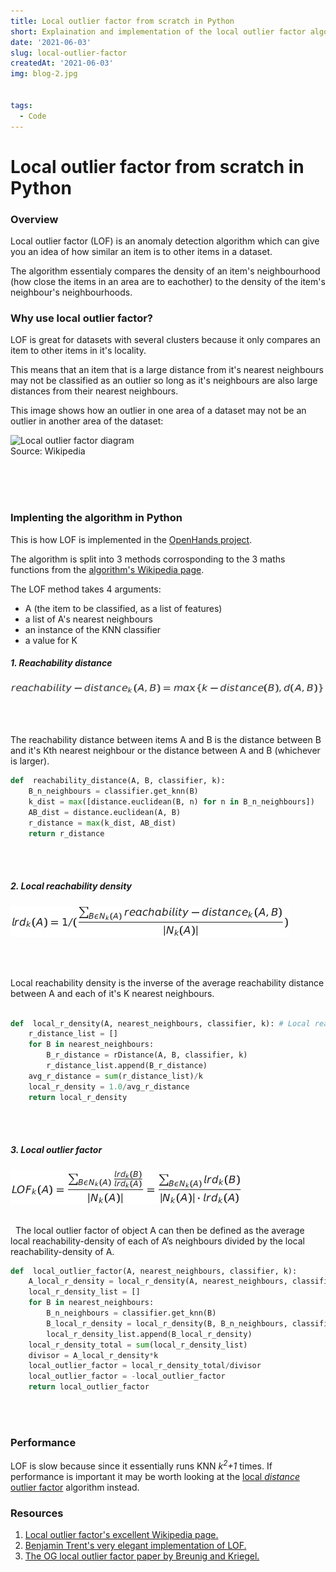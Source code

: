 ```yaml
---
title: Local outlier factor from scratch in Python 
short: Explaination and implementation of the local outlier factor algorithm.
date: '2021-06-03'
slug: local-outlier-factor
createdAt: '2021-06-03'
img: blog-2.jpg


tags:
  - Code
---
```


# Local outlier factor from scratch in Python 


### Overview

Local outlier factor (LOF) is an anomaly detection algorithm which can give you an idea of how similar an item is to other items in a dataset. 

The algorithm essentialy compares the density of an item's neighbourhood (how close the items in an area are to eachother) to the density of the item's neighbour's neighbourhoods. 


### Why use local outlier factor?

LOF is great for datasets with several clusters because it only compares an item to other items in it's locality.  

This means that an item that is a large distance from it's nearest neighbours may not be classified as an outlier so long as it's neighbours are also large distances from their nearest neighbours.  

This image shows how an outlier in one area of a dataset may not be an outlier in another area of the dataset: 



<img src="https://upload.wikimedia.org/wikipedia/commons/thumb/5/59/LOF.svg/1024px-LOF.svg.png" width="450" alt="Local outlier factor diagram">
<figcaption center class="figure-caption text-center">Source: Wikipedia</figcaption>


\
&nbsp;
\
&nbsp;

### Implenting the algorithm in Python

This is how LOF is implemented in the [OpenHands project](https://github.com/PaulTreanor/openhands).

The algorithm is split into 3 methods corrosponding to the 3 maths functions from the [algorithm's Wikipedia page](https://en.wikipedia.org/wiki/Local_outlier_factor).

The LOF method takes 4 arguments:
<ul class="pl-5">
  <li>A (the item to be classified, as a list of features)</li>
  <li>a list of A's nearest neighbours</li>
  <li>an instance of the KNN classifier</li>
  <li>a value for K</li>
</ul>




##### 1. Reachability distance 


<img  src="/rdist.png" alt="reachability distance">

\
&nbsp;

The reachability distance between items A and B is the distance between B and it's Kth nearest neighbour or the distance between A and B (whichever is larger).

```python
def  reachability_distance(A, B, classifier, k):
    B_n_neighbours = classifier.get_knn(B)
    k_dist = max([distance.euclidean(B, n) for n in B_n_neighbours])
    AB_dist = distance.euclidean(A, B)
    r_distance = max(k_dist, AB_dist)
    return r_distance
```

\
&nbsp;

##### 2. Local reachability density 


<img src="/lrd.png" alt="local reachability density">

\
&nbsp;


Local reachability density is the inverse of the average reachability distance between A and each of it's K nearest neighbours. 


```python

def  local_r_density(A, nearest_neighbours, classifier, k): # Local reachability density
    r_distance_list = []
    for B in nearest_neighbours:
        B_r_distance = rDistance(A, B, classifier, k)
        r_distance_list.append(B_r_distance)
    avg_r_distance = sum(r_distance_list)/k
    local_r_density = 1.0/avg_r_distance
    return local_r_density
```


\
&nbsp;

##### 3. Local outlier factor


<img src="/lof.png" alt="local outlier factor">

\
&nbsp;
The local outlier factor of object A can then be defined as the average local reachability-density of each of A’s neighbours divided by the local reachability-density of A.

```python
def  local_outlier_factor(A, nearest_neighbours, classifier, k):
    A_local_r_density = local_r_density(A, nearest_neighbours, classifier, k)
    local_r_density_list = []
    for B in nearest_neighbours:
        B_n_neighbours = classifier.get_knn(B)
        B_local_r_density = local_r_density(B, B_n_neighbours, classifier, k)
        local_r_density_list.append(B_local_r_density)
    local_r_density_total = sum(local_r_density_list)
    divisor = A_local_r_density*k
    local_outlier_factor = local_r_density_total/divisor
    local_outlier_factor = -local_outlier_factor
    return local_outlier_factor
```

\
&nbsp;

### Performance

LOF is slow because since it essentially runs KNN *k<sup>2</sup>+1* times. If performance is important it may be worth looking at the [local *distance* outlier factor](https://doi.org/10.1145/342009.335388) algorithm instead. 


### Resources

<ol class="pl-5">
  <li><a href="https://en.wikipedia.org/wiki/Local_outlier_factor">Local outlier factor's excellent Wikipedia page.</a></li>
  <li><a href="https://benwtrent.github.io/2019/04/26/outlier-detection-from-scratch/">Benjamin Trent's very elegant implementation of LOF.</a></li>
  <li><a href="https://doi.org/10.1145%2F335191.335388">The OG local outlier factor paper by Breunig and Kriegel.</a></li>
</ol>

